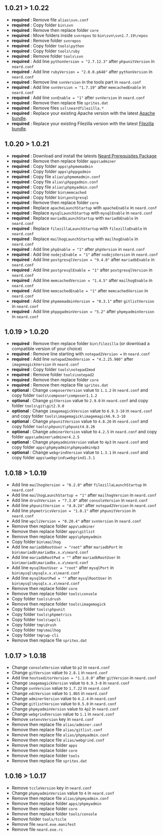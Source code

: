 ## 1.0.21 > 1.0.22

* **required** : Remove file `alias\svn.conf`
* **required** : Copy folder `bin\svn`
* **required** : Remove then replace folder `core`
* **required** : Move folders inside `svnrepos` to `bin\svn\svn1.7.19\repos`
* **required** : Remove folder `svnrepos`
* **required** : Copy folder `tools\python`
* **required** : Copy folder `tools\ruby`
* **required** : Remove folder `tools\svn`
* **required** : Add line `pythonVersion = "2.7.12.3"` after `phpunitVersion` in `neard.conf`
* **required** : Add line `rubyVersion = "2.0.0.p648"` after `pythonVersion` in `neard.conf`
* **required** : Remove line `svnVersion` in the tools part in `neard.conf`
* **required** : Add line `svnVersion = "1.7.19"` after `memcachedEnable` in `neard.conf`
* **required** : Add line `svnEnable = "1"` after `svnVersion` in `neard.conf`
* **required** : Remove then replace file `sprites.dat`
* **required** : Remove files `ssl\neardfilezilla.*`
* **required** : Replace your existing Apache version with the latest [Apache bundle](http://neard.io/bins/apache/#releases).
* **required** : Replace your existing Filezilla version with the latest [Filezilla bundle](http://neard.io/bins/filezilla/#releases).

## 1.0.20 > 1.0.21

* **required** : Download and install the latests [Neard Prerequisites Package](https://github.com/crazy-max/neard-prerequisites/releases/latest)
* **required** : Remove then replace folder `apps\adminer`
* **required** : Copy folder `apps\phpmemadmin`
* **required** : Copy folder `apps\phppgadmin`
* **required** : Copy file `alias\phpmemadmin.conf`
* **required** : Copy file `alias\phppgadmin.conf`
* **required** : Copy file `alias\phpmyadmin.conf`
* **required** : Copy folder `bin\memcached`
* **required** : Copy folder `bin\postgresql`
* **required** : Remove then replace folder `core`
* **required** : Replace `apacheLaunchStartup` with `apacheEnable` in `neard.conf`
* **required** : Replace `mysqlLaunchStartup` with `mysqlEnable` in `neard.conf`
* **required** : Replace `mariadbLaunchStartup` with `mariadbEnable` in `neard.conf`
* **required** : Replace `filezillaLaunchStartup` with `filezillaEnable` in `neard.conf`
* **required** : Replace `mailhogLaunchStartup` with `mailhogEnable` in `neard.conf`
* **required** : Add line `phpEnable = "1"` after `phpVersion` in `neard.conf`
* **required** : Add line `nodejsEnable = "1"` after `nodejsVersion` in `neard.conf`
* **required** : Add line `postgresqlVersion = "9.4.8"` after `mariadbEnable` in `neard.conf`
* **required** : Add line `postgresqlEnable = "1"` after `postgresqlVersion` in `neard.conf`
* **required** : Add line `memcachedVersion = "1.4.5"` after `mailhogEnable` in `neard.conf`
* **required** : Add line `memcachedEnable = "1"` after `memcachedVersion` in `neard.conf`
* **required** : Add line `phpmemadminVersion = "0.3.1"` after `gitlistVersion` in `neard.conf`
* **required** : Add line `phppgadminVersion = "5.2"` after `phpmyadminVersion` in `neard.conf`

## 1.0.19 > 1.0.20

* **required** : Remove then replace folder `bin\filezilla` (or download a compatible version of your choice)
* **required** : Remove line starting with `notepad2Version =` in `neard.conf`
* **required** : Add line `notepad2modVersion = "4.2.25.980"` after `imagemagickVersion` in `neard.conf`
* **required** : Copy folder `tools\notepad2mod`
* **required** : Remove folder `tools\notepad2`
* **required** : Remove then replace folder `core`
* **required** : Remove then replace file `sprites.dat`
* **optional** : Change `composerVersion` value to `1.1.2` in `neard.conf` and copy folder `tools\composer\composer1.1.2`
* **optional** : Change `gitVersion` value to `2.9.0` in `neard.conf` and copy folder `tools\git\git2.9.0`
* **optional** : Change `imagemagickVersion` value to `6.9.3-10` in `neard.conf` and copy folder `tools\imagemagick\imagemagick6.9.3-10`
* **optional** : Change `phpunitVersion` value to `4.8.26` in `neard.conf` and copy folder `tools\phpunit\phpunit4.8.26`
* **optional** : Change `adminerVersion` value to `4.2.5` in `neard.conf` and copy folder `apps\adminer\adminer4.2.5`
* **optional** : Change `phpmyadminVersion` value to `4p3` in `neard.conf` and copy folder `apps\phpmyadmin\phpmyadmin4p3`
* **optional** : Change `webgrindVersion` value to `1.3.1` in `neard.conf` and copy folder `apps\webgrind\webgrind1.3.1`

## 1.0.18 > 1.0.19

* Add line `mailhogVersion = "0.2.0"` after `filezillaLaunchStartup` in `neard.conf`
* Add line `mailhogLaunchStartup = "1"` after `mailhogVersion` in `neard.conf`
* Add line `drushVersion = "7.3.0"` after `consoleVersion` in `neard.conf`
* Add line `phpunitVersion = "4.8.24"` after `notepad2Version` in `neard.conf`
* Add line `phpmetricsVersion = "1.0.1"` after `phpunitVersion` in `neard.conf`
* Add line `wpcliVersion = "0.20.4"` after `svnVersion` in `neard.conf`
* Remove then replace folder `apps\adminer`
* Remove then replace folder `apps\gitlist`
* Remove then replace folder `apps\phpmyadmin`
* Copy folder `bin\mailhog`
* Add line `mariadbRootUser = "root"` after `mariadbPort` in `bin\mariadb\mariadbx.x.x\neard.conf`
* Add line `mariadbRootPwd = ""` after `mariadbRootUser` in `bin\mariadb\mariadbx.x.x\neard.conf`
* Add line `mysqlRootUser = "root"` after `mysqlPort` in `bin\mysql\mysqlx.x.x\neard.conf`
* Add line `mysqlRootPwd = ""` after `mysqlRootUser` in `bin\mysql\mysqlx.x.x\neard.conf`
* Remove then replace folder `core`
* Remove then replace folder `tools\console`
* Copy folder `tools\drush`
* Remove then replace folder `tools\imagemagick`
* Copy folder `tools\phpunit`
* Copy folder `tools\phpmetrics`
* Copy folder `tools\wpcli`
* Copy folder `tmp\drush`
* Copy folder `tmp\mailhog`
* Copy folder `tmp\wp-cli`
* Remove then replace file `sprites.dat`

## 1.0.17 > 1.0.18

* Change `consoleVersion` value to `p2` in `neard.conf`
* Change `gitVersion` value to `2.8.1` in `neard.conf`
* Add line `hostseditorVersion = "1.1.0.0"` after `gitVersion` in `neard.conf`
* Change `imagemagickVersion` value to `6.9.3-8` in `neard.conf`
* Change `svnVersion` value to `1.7.22` in `neard.conf`
* Change `xdcVersion` value to `1.0b5` in `neard.conf`
* Change `adminerVersion` value to `4.2.4` in `neard.conf`
* Change `gitlistVersion` value to `0.5.0` in `neard.conf`
* Change `phpmyadminVersion` value to `4p2` in `neard.conf`
* Change `webgrindVersion` value to `1.1` in `neard.conf`
* Remove `setenvVersion` key in `neard.conf`
* Remove then replace file `alias/adminer.conf`
* Remove then replace file `alias/gitlist.conf`
* Remove then replace file `alias/phpmyadmin.conf`
* Remove then replace file `alias/webgrind.conf`
* Remove then replace folder `apps`
* Remove then replace folder `core`
* Remove then replace folder `tools`
* Remove then replace file `sprites.dat`

## 1.0.16 > 1.0.17

* Remove `tccleVersion` key in `neard.conf`
* Change `phpmyadminVersion` value to `4` in `neard.conf`
* Remove then replace file `alias/phpmyadmin.conf`
* Remove then replace folder `apps/phpmyadmin`
* Remove then replace folder `core`
* Remove then replace folder `tools/console`
* Remove folder `tools/tccle`
* Remove file `neard.exe.manifest`
* Remove file `neard.exe.rc`
